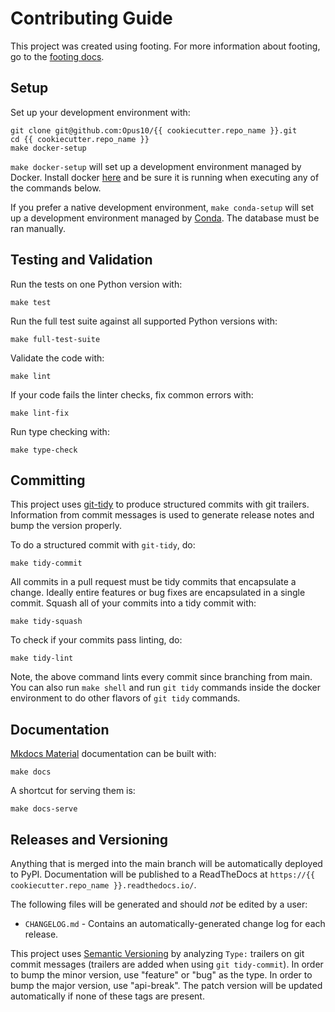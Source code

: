 # Contributing Guide

This project was created using footing. For more information about footing, go to the [footing docs](https://github.com/Opus10/footing).

## Setup

Set up your development environment with:

    git clone git@github.com:Opus10/{{ cookiecutter.repo_name }}.git
    cd {{ cookiecutter.repo_name }}
    make docker-setup

`make docker-setup` will set up a development environment managed by Docker. Install docker [here](https://www.docker.com/get-started) and be sure it is running when executing any of the commands below.

If you prefer a native development environment, `make conda-setup` will set up a development environment managed by [Conda](https://conda.io). The database must be ran manually.

## Testing and Validation

Run the tests on one Python version with:

    make test

Run the full test suite against all supported Python versions with:

    make full-test-suite

Validate the code with:

    make lint

If your code fails the linter checks, fix common errors with:

    make lint-fix

Run type checking with:

    make type-check

## Committing

This project uses [git-tidy](https://github.com/Opus10/git-tidy) to produce structured commits with git trailers. Information from commit messages is used to generate release notes and bump the version properly.

To do a structured commit with `git-tidy`, do:

    make tidy-commit

All commits in a pull request must be tidy commits that encapsulate a change. Ideally entire features or bug fixes are encapsulated in a single commit. Squash all of your commits into a tidy commit with:

    make tidy-squash

To check if your commits pass linting, do:

    make tidy-lint

Note, the above command lints every commit since branching from main. You can also run `make shell` and run `git tidy` commands inside the docker environment to do other flavors of `git tidy` commands.

## Documentation

[Mkdocs Material](https://squidfunk.github.io/mkdocs-material/) documentation can be built with:

    make docs

A shortcut for serving them is:

    make docs-serve

## Releases and Versioning

Anything that is merged into the main branch will be automatically deployed to PyPI. Documentation will be published to a ReadTheDocs at `https://{{ cookiecutter.repo_name }}.readthedocs.io/`.

The following files will be generated and should *not* be edited by a user:

- `CHANGELOG.md` - Contains an automatically-generated change log for each release.

This project uses [Semantic Versioning](http://semver.org) by analyzing `Type:` trailers on git commit messages (trailers are added when using `git tidy-commit`). In order to bump the minor version, use "feature" or "bug" as the type. In order to bump the major version, use "api-break". The patch version will be updated automatically if none of these tags are present.
